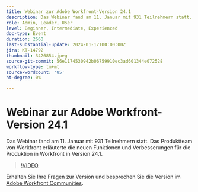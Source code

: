 ```yaml
---
title: Webinar zur Adobe Workfront-Version 24.1
description: Das Webinar fand am 11. Januar mit 931 Teilnehmern statt. Das Produktteam von Workfront erläuterte die neuen Funktionen und Verbesserungen für die Produktion in Workfront in Version 24.1.
role: Admin, Leader, User
level: Beginner, Intermediate, Experienced
doc-type: Event
duration: 2660
last-substantial-update: 2024-01-17T00:00:00Z
jira: KT-14792
thumbnail: 3426854.jpeg
source-git-commit: 56e1174530942b06759910ec3ad601344e072528
workflow-type: tm+mt
source-wordcount: '85'
ht-degree: 0%

---
```



# Webinar zur Adobe Workfront-Version 24.1

Das Webinar fand am 11. Januar mit 931 Teilnehmern statt. Das Produktteam von Workfront erläuterte die neuen Funktionen und Verbesserungen für die Produktion in Workfront in Version 24.1.

>[!VIDEO](https://video.tv.adobe.com/v/3426854/?learn=on)

Erhalten Sie Ihre Fragen zur Version und besprechen Sie die Version im [Adobe Workfront Communities](https://experienceleaguecommunities.adobe.com/t5/workfront-discussions/event-follow-up-adobe-workfront-24-1-release-webinar/td-p/645442?profile.language=en).